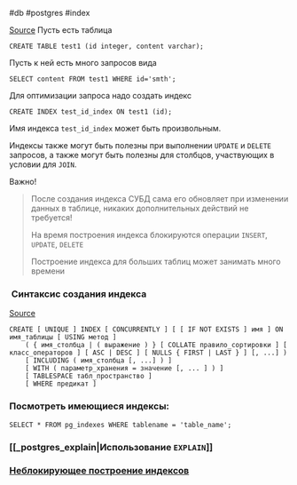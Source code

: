 #db #postgres #index 

[Source](https://postgrespro.ru/docs/postgrespro/9.5/indexes)
 Пусть есть таблица
```postgresql
CREATE TABLE test1 (id integer, content varchar);
```

Пусть к ней есть много запросов вида
```postgresql
SELECT content FROM test1 WHERE id='smth';
```

Для оптимизации запроса надо создать индекс
```postgresql
CREATE INDEX test_id_index ON test1 (id);
```

Имя индекса `test_id_index` может быть произвольным.

Индексы также могут быть полезны при выполнении `UPDATE` и `DELETE` запросов, а также могут быть полезны для столбцов, участвующих в условии для `JOIN`.


Важно!
> После создания индекса СУБД сама его обновляет при изменении данных в таблице, никаких дополнительных действий не требуется!
>
> На время построения индекса блокируются операции `INSERT`, `UPDATE`, `DELETE`
> 
> Построение индекса для больших таблиц может занимать много времени

###  Синтаксис создания индекса
[Source](https://postgrespro.ru/docs/postgrespro/9.5/sql-createindex#sql-createindex-concurrently)
```
CREATE [ UNIQUE ] INDEX [ CONCURRENTLY ] [ [ IF NOT EXISTS ] имя ] ON имя_таблицы [ USING метод ] 
    ( { имя_столбца | ( выражение ) } [ COLLATE правило_сортировки ] [ класс_операторов ] [ ASC | DESC ] [ NULLS { FIRST | LAST } ] [, ...] )
    [ INCLUDING ( имя_столбца [, ...] ) ]
    [ WITH ( параметр_хранения = значение [, ... ] ) ]
    [ TABLESPACE табл_пространство ]
    [ WHERE предикат ]
```

### Посмотреть имеющиеся индексы:
```postgresql
SELECT * FROM pg_indexes WHERE tablename = 'table_name';
```

### [[_postgres_explain|Использование `EXPLAIN`]]
### [Неблокирующее построение индексов](https://postgrespro.ru/docs/postgrespro/9.5/sql-createindex#sql-createindex-concurrently)


